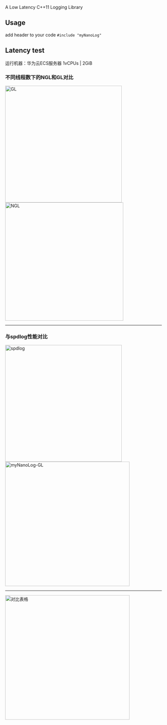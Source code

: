 A Low Latency C++11 Logging Library

## Usage

add header to your code `#include "myNanoLog"`

## Latency test

运行机器：华为云ECS服务器 1vCPUs | 2GiB

### 不同线程数下的NGL和GL对比

<img src="https://blog-1301883815.cos.ap-nanjing.myqcloud.com/img/1667320716614.png" alt="GL" width=375 /><img src="https://blog-1301883815.cos.ap-nanjing.myqcloud.com/img/1667320799329.png" alt="NGL" width=380 />

---

### 与spdlog性能对比

<img src="https://blog-1301883815.cos.ap-nanjing.myqcloud.com/img/image-20221103001010136.png" alt="spdlog" width=375 /><img src="https://blog-1301883815.cos.ap-nanjing.myqcloud.com/img/image-20221103001035224.png" alt="myNanoLog-GL" width=400 />

---

<img src="https://blog-1301883815.cos.ap-nanjing.myqcloud.com/img/image-20221103001154407.png" alt="对比表格" width=400 />